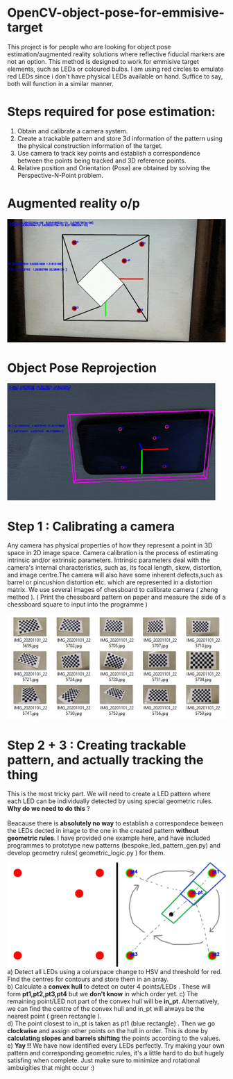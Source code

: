 # OpenCV-object-pose-for-emmisive-target
This project is for people who are looking for object pose estimation/augmented reality solutions where reflective fiducial markers are not an option. This method is designed to work for emmisive target elements, such as LEDs or coloured bulbs. I am using red circles to emulate red LEDs since i don't have physical LEDs available on hand. Suffice to say, both will function in a similar manner. <br>

# Steps required for pose estimation:
1) Obtain and calibrate a camera system.<br>
2) Create a trackable pattern and store 3d information of the pattern using the physical construction information of the target.<br>
3) Use camera to track key points and establish a correspondence between the points being tracked and 3D reference points.<br>
4) Relative position and Orientation (Pose) are obtained by solving the Perspective-N-Point problem. <br>

# Augmented reality o/p
![](media/ezgif-3-6bc187371c65.gif)

# Object Pose Reprojection
![](media/ezgif-3-7cfb867c5025.gif)

# Step 1 : Calibrating a camera
Any camera has physical properties of how they represent a point in 3D space in 2D image space. Camera calibration is the process of estimating intrinsic and/or
extrinsic parameters. Intrinsic parameters deal with the camera's internal characteristics, such as, its focal length, skew, distortion, and image centre.The camera will also have some inherent defects,such as barrel or pincushion distortion etc. which are represented in a distortion matrix. We use several images of chessboard to calibrate camera ( zheng method ). ( Print the chessboard pattern on paper and measure the side of a chessboard square to input into the programme )<br>

![](media/template.JPG)

# Step 2 + 3 : Creating trackable pattern, and actually tracking the thing
This is the most tricky part. We will need to create a LED pattern where each LED can be individually detected by using special geometric rules. <br>**Why do we need to do this** ?<br><br>
Beacause there is **absolutely no way** to establish a correspondece beween the LEDs dected in image to the one in the created pattern **without geometric rules**. I have provided one example here, and have included programmes to prototype new patterns (bespoke_led_pattern_gen.py) and develop geometry rules(
geometric_logic.py ) for them. <br>

![](media/tracking_marker.png)
a) Detect all LEDs using a colurspace change to HSV and threshold for red. Find the centres for contours and store them in an array.<br>
b) Calculate a **convex hull** to detect on outer 4 points/LEDs . These will form **pt1,pt2,pt3,pt4** but we **don't know** in which order yet. 
c) The remaining point/LED not part of the convex hull will be **in_pt**. Alternatively, we can find the centre of the convex hull and in_pt will always be the nearest point ( green rectangle ).<br>
d) The point closest to in_pt is taken as pt1 (blue rectangle) . Then we go **clockwise** and assign other points on the hull in order. This is done by **calculating slopes and barrels shifting** the points according to the values.<br>
e) **Yay !!** We  have now identified every LEDs perfectly. Try making your own pattern and corresponding geometric rules, it's a little hard to do but hugely satisfing when complete. Just make sure to minimize and rotational ambuigities that might occur :) <br>

